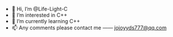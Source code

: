 - 👋 Hi, I’m @Life-Light-C
- 👀 I’m interested in C++
- 🌱 I’m currently learning C++
- 📫 Any comments please contact me —— jojoyyds777@qq.com

<!---
Life-Light-C/Life-Light-C is a ✨ special ✨ repository because its `README.md` (this file) appears on your GitHub profile.
You can click the Preview link to take a look at your changes.
--->
